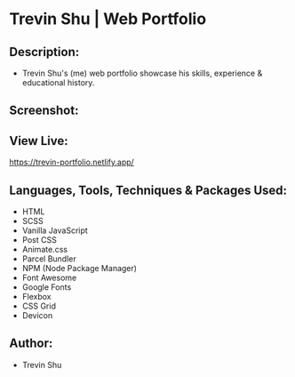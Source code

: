 # Trevin Shu | Web Portfolio

## Description:

- Trevin Shu's (me) web portfolio showcase his skills, experience & educational history.

## Screenshot:

## View Live:

https://trevin-portfolio.netlify.app/

## Languages, Tools, Techniques & Packages Used:

- HTML
- SCSS
- Vanilla JavaScript
- Post CSS
- Animate.css
- Parcel Bundler
- NPM (Node Package Manager)
- Font Awesome
- Google Fonts
- Flexbox
- CSS Grid
- Devicon

## Author:

- Trevin Shu
